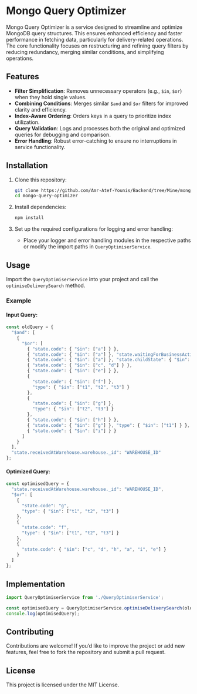# Mongo Query Optimizer

Mongo Query Optimizer is a service designed to streamline and optimize MongoDB query structures. This ensures enhanced efficiency and faster performance in fetching data, particularly for delivery-related operations. The core functionality focuses on restructuring and refining query filters by reducing redundancy, merging similar conditions, and simplifying operations.

## Features

- **Filter Simplification**: Removes unnecessary operators (e.g., `$in`, `$or`) when they hold single values.
- **Combining Conditions**: Merges similar `$and` and `$or` filters for improved clarity and efficiency.
- **Index-Aware Ordering**: Orders keys in a query to prioritize index utilization.
- **Query Validation**: Logs and processes both the original and optimized queries for debugging and comparison.
- **Error Handling**: Robust error-catching to ensure no interruptions in service functionality.

## Installation

1. Clone this repository:
    ```bash
    git clone https://github.com/Amr-Atef-Younis/Backend/tree/Mine/mongo-query-optimizer.git
    cd mongo-query-optimizer
    ```

2. Install dependencies:
    ```bash
    npm install
    ```

3. Set up the required configurations for logging and error handling:
    - Place your logger and error handling modules in the respective paths or modify the import paths in `QueryOptimiserService`.

## Usage

Import the `QueryOptimiserService` into your project and call the `optimiseDeliverySearch` method.

### Example

#### Input Query:
```javascript
const oldQuery = {
  "$and": [
    {
      "$or": [
        { "state.code": { "$in": ["a"] } },
        { "state.code": { "$in": ["a"] }, "state.waitingForBusinessAction": true },
        { "state.code": { "$in": ["a"] }, "state.childState": { "$in": ["b"] } },
        { "state.code": { "$in": ["c", "d"] } },
        { "state.code": { "$in": ["e"] } },
        {
          "state.code": { "$in": ["f"] },
          "type": { "$in": ["t1", "t2", "t3"] }
        },
        {
          "state.code": { "$in": ["g"] },
          "type": { "$in": ["t2", "t3"] }
        },
        { "state.code": { "$in": ["h"] } },
        { "state.code": { "$in": ["g"] }, "type": { "$in": ["t1"] } },
        { "state.code": { "$in": ["i"] } }
      ]
    }
  ],
  "state.receivedAtWarehouse.warehouse._id": "WAREHOUSE_ID"
};
```

#### Optimized Query:
```javascript
const optimisedQuery = {
  "state.receivedAtWarehouse.warehouse._id": "WAREHOUSE_ID",
  "$or": [
    {
      "state.code": "g",
      "type": { "$in": ["t1", "t2", "t3"] }
    },
    {
      "state.code": "f",
      "type": { "$in": ["t1", "t2", "t3"] }
    },
    {
      "state.code": { "$in": ["c", "d", "h", "a", "i", "e"] }
    }
  ]
};
```

## Implementation

```javascript
import QueryOptimiserService from './QueryOptimiserService';

const optimisedQuery = QueryOptimiserService.optimiseDeliverySearch(oldQuery);
console.log(optimisedQuery);
```

## Contributing

Contributions are welcome! If you’d like to improve the project or add new features, feel free to fork the repository and submit a pull request.

## License

This project is licensed under the MIT License.